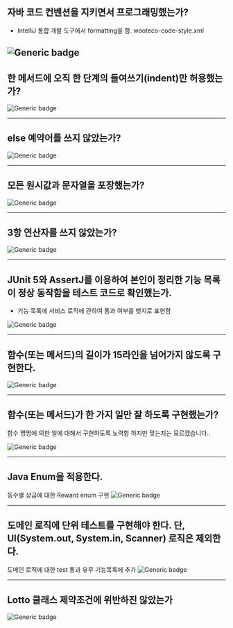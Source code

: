## 자바 코드 컨벤션을 지키면서 프로그래밍했는가?

* IntelliJ 통합 개발 도구에서 formatting을 함. wooteco-code-style.xml

![Generic badge](https://img.shields.io/badge/yes-green.svg)
---

## 한 메서드에 오직 한 단계의 들여쓰기(indent)만 허용했는가?

![Generic badge](https://img.shields.io/badge/yes-green.svg)

---

## else 예약어를 쓰지 않았는가?

![Generic badge](https://img.shields.io/badge/yes-green.svg)

---

## 모든 원시값과 문자열을 포장했는가?

![Generic badge](https://img.shields.io/badge/yes-green.svg)

---

## 3항 연산자를 쓰지 않았는가?

![Generic badge](https://img.shields.io/badge/yes-green.svg)

---

## JUnit 5와 AssertJ를 이용하여 본인이 정리한 기능 목록이 정상 동작함을 테스트 코드로 확인했는가.

- 기능 목록에 서비스 로직에 관하여 통과 여부를 뱃지로 표현함

![Generic badge](https://img.shields.io/badge/yes-green.svg)


---

## 함수(또는 메서드)의 길이가 15라인을 넘어가지 않도록 구현한다.

![Generic badge](https://img.shields.io/badge/yes-green.svg)

---

## 함수(또는 메서드)가 한 가지 일만 잘 하도록 구현했는가?

함수 명명에 의한 일에 대해서 구현하도록 노력함 하지만 맞는지는 모르겠습니다..

![Generic badge](https://img.shields.io/badge/soso-black.svg)



---

## Java Enum을 적용한다.

등수별 상금에 대한 Reward enum 구현
![Generic badge](https://img.shields.io/badge/yes-greed.svg)


---

## 도메인 로직에 단위 테스트를 구현해야 한다. 단, UI(System.out, System.in, Scanner) 로직은 제외한다.

도메인 로직에 대한 test 통과 유무 기능목록에 추가
![Generic badge](https://img.shields.io/badge/yes-greed.svg)

---

## Lotto 클래스 제약조건에 위반하진 않았는가

![Generic badge](https://img.shields.io/badge/yes-greed.svg)
